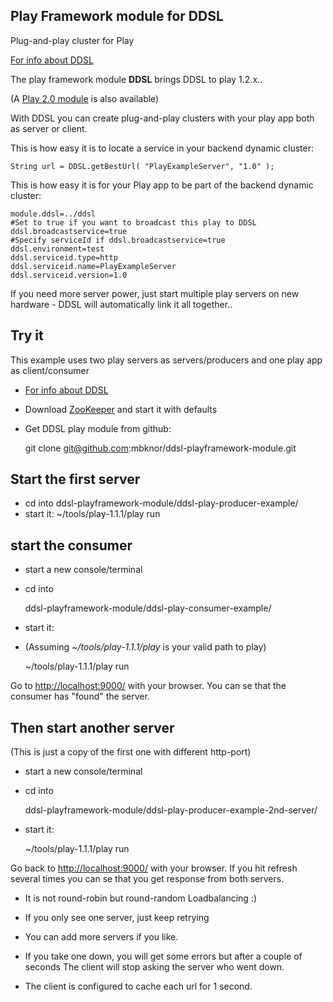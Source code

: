 Play Framework module for DDSL
----------------

Plug-and-play cluster for Play


[For info about DDSL](https://github.com/mbknor/ddsl)

The play framework module **DDSL** brings DDSL to play 1.2.x..

(A [Play 2.0 module](https://github.com/mbknor/ddsl-play2-module) is also available)

With DDSL you can create plug-and-play clusters with your play app both as server or client.

This is how easy it is to locate a service in your backend dynamic cluster:

	String url = DDSL.getBestUrl( "PlayExampleServer", "1.0" );
	

This is how easy it is for your Play app to be part of the backend dynamic cluster:

	module.ddsl=../ddsl
	#Set to true if you want to broadcast this play to DDSL
	ddsl.broadcastservice=true
	#Specify serviceId if ddsl.broadcastservice=true
	ddsl.environment=test
	ddsl.serviceid.type=http
	ddsl.serviceid.name=PlayExampleServer
	ddsl.serviceid.version=1.0
	
	
If you need more server power, just start multiple play servers on new hardware - DDSL will automatically link it all together..

Try it
----------------

 This example uses two play servers as servers/producers and one play app as client/consumer

 * [For info about DDSL](https://github.com/mbknor/ddsl)
 * Download [ZooKeeper](https://hadoop.apache.org/zookeeper/) and start it with defaults
 * Get DDSL play module from github:

	git clone git@github.com:mbknor/ddsl-playframework-module.git

Start the first server
----------------------
 * cd into ddsl-playframework-module/ddsl-play-producer-example/
 * start it:
	~/tools/play-1.1.1/play run

start the consumer
----------------------
 * start a new console/terminal
 * cd into 

	ddsl-playframework-module/ddsl-play-consumer-example/

 * start it:
 * (Assuming *~/tools/play-1.1.1/play* is your valid path to play)

	~/tools/play-1.1.1/play run

Go to [http://localhost:9000/](http://localhost:9000/) with your browser.
You can se that the consumer has "found" the server.

Then start another server
----------------------

(This is just a copy of the first one with different http-port)

 * start a new console/terminal
 * cd into 

	ddsl-playframework-module/ddsl-play-producer-example-2nd-server/

 * start it:

	~/tools/play-1.1.1/play run
	
	
Go back to [http://localhost:9000/](http://localhost:9000/) with your browser.
If you hit refresh several times you can se that you get response from both servers.

 * It is not round-robin but round-random Loadbalancing :)

 * If you only see one server, just keep retrying

 * You can add more servers if you like.

 * If you take one down, you will get some errors but after a couple of seconds The client will stop asking the server who went down.

 * The client is configured to cache each url for 1 second.




	
